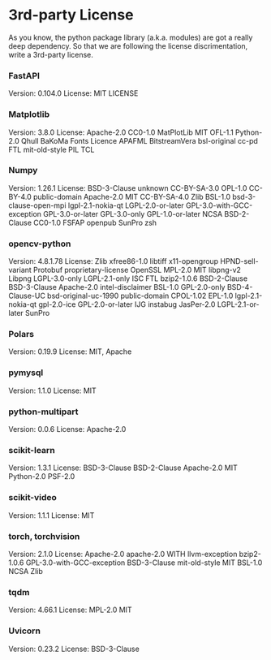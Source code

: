 # 3rd-party License

As you know, the python package library (a.k.a. modules) are got a really deep dependency. So that we are following the license discrimentation, write a 3rd-party license.

### FastAPI

Version: 0.104.0
License: MIT LICENSE

### Matplotlib

Version: 3.8.0
License: Apache-2.0 CC0-1.0 MatPlotLib MIT OFL-1.1 Python-2.0 Qhull BaKoMa Fonts Licence APAFML BitstreamVera bsl-original cc-pd FTL mit-old-style PIL TCL

### Numpy

Version: 1.26.1
License: BSD-3-Clause unknown CC-BY-SA-3.0 OPL-1.0 CC-BY-4.0 public-domain Apache-2.0 MIT CC-BY-SA-4.0 Zlib BSL-1.0 bsd-3-clause-open-mpi lgpl-2.1-nokia-qt LGPL-2.0-or-later GPL-3.0-with-GCC-exception GPL-3.0-or-later GPL-3.0-only GPL-1.0-or-later NCSA BSD-2-Clause CC0-1.0 FSFAP openpub SunPro zsh 

### opencv-python

Version: 4.8.1.78
License: Zlib xfree86-1.0 libtiff x11-opengroup HPND-sell-variant Protobuf proprietary-license OpenSSL MPL-2.0 MIT libpng-v2 Libpng LGPL-3.0-only LGPL-2.1-only ISC FTL bzip2-1.0.6 BSD-2-Clause BSD-3-Clause Apache-2.0 intel-disclaimer BSL-1.0 GPL-2.0-only BSD-4-Clause-UC bsd-original-uc-1990 public-domain CPOL-1.02 EPL-1.0 lgpl-2.1-nokia-qt gpl-2.0-ice GPL-2.0-or-later IJG instabug JasPer-2.0 LGPL-2.1-or-later SunPro

### Polars

Version: 0.19.9
License: MIT, Apache

### pymysql

Version: 1.1.0
License: MIT

### python-multipart

Version: 0.0.6
License: Apache-2.0

### scikit-learn

Version: 1.3.1
License: BSD-3-Clause BSD-2-Clause Apache-2.0 MIT Python-2.0 PSF-2.0 

### scikit-video

Version: 1.1.1
License: MIT

### torch, torchvision

Version: 2.1.0 
License: Apache-2.0 apache-2.0 WITH llvm-exception bzip2-1.0.6 GPL-3.0-with-GCC-exception BSD-3-Clause mit-old-style MIT BSL-1.0 NCSA Zlib

### tqdm

Version: 4.66.1
License: MPL-2.0 MIT

### Uvicorn

Version: 0.23.2
License: BSD-3-Clause
